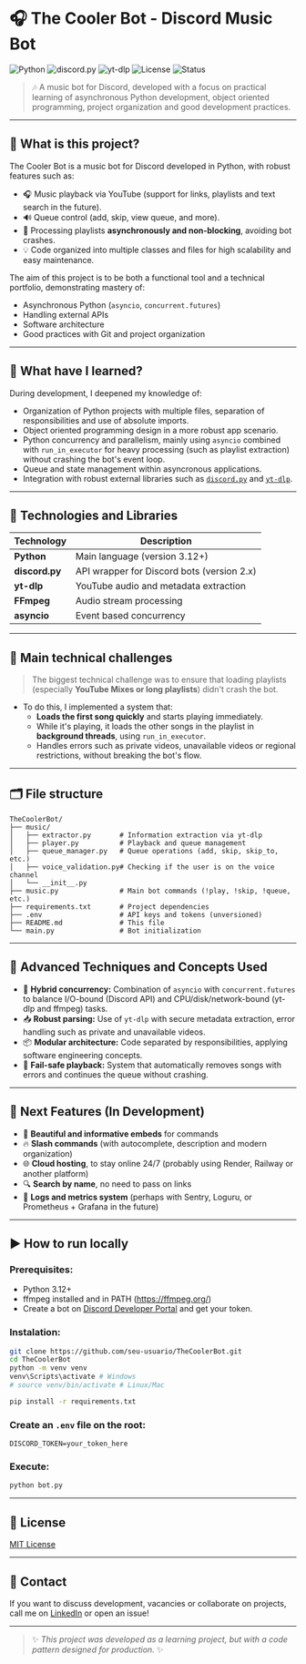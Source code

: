 # 🎧 The Cooler Bot - Discord Music Bot

![Python](https://img.shields.io/badge/Python-3.12+-blue?logo=python)
![discord.py](https://img.shields.io/badge/discord.py-2.3.2-blueviolet?logo=discord)
![yt-dlp](https://img.shields.io/badge/yt--dlp-2024.04.09-yellow?logo=youtube)
![License](https://img.shields.io/github/license/ThiagoMiiranda/TheCoolerBot)
![Status](https://img.shields.io/badge/status-in%20development-orange)

> 🎶 A music bot for Discord, developed with a focus on practical learning of asynchronous Python development, object oriented programming, project organization and good development practices.

---

## 🚀 **What is this project?**

The Cooler Bot is a music bot for Discord developed in Python, with robust features such as:
- 🎧 Music playback via YouTube (support for links, playlists and text search in the future).
- 🔊 Queue control (add, skip, view queue, and more).
- 🚀 Processing playlists **asynchronously and non-blocking**, avoiding bot crashes.
- 💡 Code organized into multiple classes and files for high scalability and easy maintenance.

The aim of this project is to be both a functional tool and a technical portfolio, demonstrating mastery of:
- Asynchronous Python (`asyncio`, `concurrent.futures`)
- Handling external APIs
- Software architecture
- Good practices with Git and project organization

---

## 🧠 **What have I learned?**

During development, I deepened my knowledge of:
- Organization of Python projects with multiple files, separation of responsibilities and use of absolute imports.
- Object oriented programming design in a more robust app scenario.
- Python concurrency and parallelism, mainly using `asyncio` combined with `run_in_executor` for heavy processing (such as playlist extraction) without crashing the bot's event loop.
- Queue and state management within asyncronous applications.
- Integration with robust external libraries such as [`discord.py`](https://discordpy.readthedocs.io/) and [`yt-dlp`](https://github.com/yt-dlp/yt-dlp).

---

## 🔧 **Technologies and Libraries**

| Technology  | Description                                        |
| ------------ | ------------------------------------------------ |
| **Python** | Main language (version 3.12+)              |
| **discord.py** | API wrapper for Discord bots (version 2.x)  |
| **yt-dlp** | YouTube audio and metadata extraction        |
| **FFmpeg** | Audio stream processing               |
| **asyncio** | Event based concurrency                 |

---

## 🎯 **Main technical challenges**

> The biggest technical challenge was to ensure that loading playlists (especially **YouTube Mixes or long playlists**) didn't crash the bot.

- To do this, I implemented a system that:
  - **Loads the first song quickly** and starts playing immediately.
  - While it's playing, it loads the other songs in the playlist in **background threads**, using `run_in_executor`.
  - Handles errors such as private videos, unavailable videos or regional restrictions, without breaking the bot's flow.

---

## 🗂️ **File structure**

```
TheCoolerBot/
├── music/
│   ├── extractor.py       # Information extraction via yt-dlp
│   ├── player.py          # Playback and queue management
│   ├── queue_manager.py   # Queue operations (add, skip, skip_to, etc.)
│   ├── voice_validation.py# Checking if the user is on the voice channel
│   └── __init__.py
├── music.py               # Main bot commands (!play, !skip, !queue, etc.)
├── requirements.txt       # Project dependencies
├── .env                   # API keys and tokens (unversioned)
├── README.md              # This file
└── main.py                # Bot initialization
```

---

## 🧠 **Advanced Techniques and Concepts Used**

- 🔀 **Hybrid concurrency:** Combination of `asyncio` with `concurrent.futures` to balance I/O-bound (Discord API) and CPU/disk/network-bound (yt-dlp and ffmpeg) tasks.
- 📥 **Robust parsing:** Use of `yt-dlp` with secure metadata extraction, error handling such as private and unavailable videos.
- 📦 **Modular architecture:** Code separated by responsibilities, applying software engineering concepts.
- 🎯 **Fail-safe playback:** System that automatically removes songs with errors and continues the queue without crashing.

---

## 🌟 **Next Features (In Development)**

- 🎨 **Beautiful and informative embeds** for commands
- 🔥 **Slash commands** (with autocomplete, description and modern organization)
- 🌐 **Cloud hosting**, to stay online 24/7 (probably using Render, Railway or another platform)
- 🔍 **Search by name**, no need to pass on links
- 📝 **Logs and metrics system** (perhaps with Sentry, Loguru, or Prometheus + Grafana in the future)

---

## ▶️ **How to run locally**

### Prerequisites:
- Python 3.12+
- ffmpeg installed and in PATH (https://ffmpeg.org/)
- Create a bot on [Discord Developer Portal](https://discord.com/developers/applications) and get your token.

### Instalation:
```bash
git clone https://github.com/seu-usuario/TheCoolerBot.git
cd TheCoolerBot
python -m venv venv
venv\Scripts\activate # Windows
# source venv/bin/activate # Linux/Mac

pip install -r requirements.txt
```

### Create an `.env` file on the root:

```env
DISCORD_TOKEN=your_token_here
```

### Execute:
```bash
python bot.py
```

---

## 📜 **License**

[MIT License](LICENSE)

---

## 💼 **Contact**

If you want to discuss development, vacancies or collaborate on projects, call me on [LinkedIn](https://www.linkedin.com/in/thiago-miiranda/) or open an issue!

---

> ✨ *This project was developed as a learning project, but with a code pattern designed for production.* ✨
